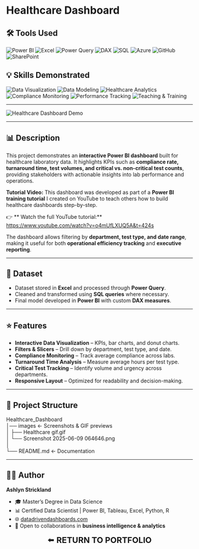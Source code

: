 # Healthcare Dashboard  

## 🛠 Tools Used  
![Power BI](https://img.shields.io/badge/Power%20BI-F2C811?style=for-the-badge&logo=powerbi&logoColor=black)  ![Excel](https://img.shields.io/badge/Microsoft%20Excel-217346?style=for-the-badge&logo=microsoftexcel&logoColor=white)  ![Power Query](https://img.shields.io/badge/Power%20Query-0E76A8?style=for-the-badge&logo=microsoft&logoColor=white)  ![DAX](https://img.shields.io/badge/DAX-0078D4?style=for-the-badge&logo=microsoft&logoColor=white)  ![SQL](https://img.shields.io/badge/SQL-336791?style=for-the-badge&logo=postgresql&logoColor=white)  ![Azure](https://img.shields.io/badge/Azure-0089D6?style=for-the-badge&logo=microsoftazure&logoColor=white)  ![GitHub](https://img.shields.io/badge/GitHub-181717?style=for-the-badge&logo=github&logoColor=white)  ![SharePoint](https://img.shields.io/badge/SharePoint-0078D4?style=for-the-badge&logo=microsoftsharepoint&logoColor=white)  

## 💡 Skills Demonstrated  
![Data Visualization](https://img.shields.io/badge/Data%20Visualization-8A2BE2?style=for-the-badge&logo=tableau&logoColor=white)  ![Data Modeling](https://img.shields.io/badge/Data%20Modeling-FF7F50?style=for-the-badge&logo=databricks&logoColor=white)  ![Healthcare Analytics](https://img.shields.io/badge/Healthcare%20Analytics-228B22?style=for-the-badge&logo=heartbeat&logoColor=white)  ![Compliance Monitoring](https://img.shields.io/badge/Compliance%20Monitoring-FF4500?style=for-the-badge&logo=datadog&logoColor=white)  ![Performance Tracking](https://img.shields.io/badge/Performance%20Tracking-1E90FF?style=for-the-badge&logo=googleanalytics&logoColor=white)  ![Teaching & Training](https://img.shields.io/badge/Teaching%20%26%20Training-FFD700?style=for-the-badge&logo=youtube&logoColor=black)  

---

![Healthcare Dashboard Demo](images/Healthcare%20gif.gif)  

---

## 📊 Description  

This project demonstrates an **interactive Power BI dashboard** built for healthcare laboratory data. It highlights KPIs such as **compliance rate, turnaround time, test volumes, and critical vs. non-critical test counts**, providing stakeholders with actionable insights into lab performance and operations.  

**Tutorial Video:** This dashboard was developed as part of a **Power BI training tutorial** I created on YouTube to teach others how to build healthcare dashboards step-by-step.  

👉 ** Watch the full YouTube tutorial:**  
https://www.youtube.com/watch?v=o4mUfLXUQ5A&t=424s  

The dashboard allows filtering by **department, test type, and date range**, making it useful for both **operational efficiency tracking** and **executive reporting**.  

---

## 📂 Dataset  

- Dataset stored in **Excel** and processed through **Power Query**.  
- Cleaned and transformed using **SQL queries** where necessary.  
- Final model developed in **Power BI** with custom **DAX measures**.  

---

## ⭐ Features  

- **Interactive Data Visualization** – KPIs, bar charts, and donut charts.  
- **Filters & Slicers** – Drill down by department, test type, and date.  
- **Compliance Monitoring** – Track average compliance across labs.  
- **Turnaround Time Analysis** – Measure average hours per test type.  
- **Critical Test Tracking** – Identify volume and urgency across departments.  
- **Responsive Layout** – Optimized for readability and decision-making.  

---

## 📁 Project Structure  

Healthcare_Dashboard  
│── images                  <- Screenshots & GIF previews  
│   ├── Healthcare gif.gif  
│   └── Screenshot 2025-06-09 064646.png  
│  
└── README.md               <- Documentation  

---

## 👩‍💻 Author  

**Ashlyn Strickland**  
- 🎓 Master’s Degree in Data Science  
- 📊 Certified Data Scientist | Power BI, Tableau, Excel, Python, R  
- 🌐 [datadrivendashboards.com](http://datadrivendashboards.com)  
- 💼 Open to collaborations in **business intelligence & analytics**  


<p align="center">
  <a href="../" style="text-decoration:none; font-size:22px;">
    ⬅️ <b>RETURN TO PORTFOLIO</b>
  </a>
</p>
